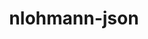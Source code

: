 ---
title: "nlohmann-json"
layout: cache
categories: [package, develop-2024-03-03]
meta: {"versions": ["3.11.2"], "compilers": ["cce@=15.0.1", "gcc@=10.3.0", "gcc@=11.1.0", "gcc@=11.4.0", "gcc@=7.3.1", "gcc@=9.4.0"], "oss": ["amzn2", "rhel8", "sle_hpc15", "ubuntu20.04", "ubuntu22.04"], "platforms": ["linux"], "targets": ["aarch64", "neoverse_n1", "neoverse_v1", "neoverse_v2", "ppc64le", "x86_64_v3", "x86_64_v4", "zen4"], "stacks": ["aws-isc", "aws-isc-aarch64", "data-vis-sdk", "e4s", "e4s-cray-rhel", "e4s-cray-sles", "e4s-neoverse-v2", "e4s-neoverse_v1", "e4s-power", "e4s-rocm-external", "root"], "num_specs": 10, "num_specs_by_stack": {"root": 10, "aws-isc-aarch64": 2, "aws-isc": 1, "e4s-cray-rhel": 1, "e4s-cray-sles": 1, "e4s-power": 1, "data-vis-sdk": 1, "e4s-neoverse_v1": 1, "e4s-neoverse-v2": 1, "e4s-rocm-external": 1, "e4s": 1}}
spec_details: [{"hash": "3qgmxpr77v5pcvvtjuqw2ek7utxfbdcv", "compiler": "gcc@=7.3.1", "versions": ["3.11.2"], "os": "amzn2", "platform": "linux", "target": "aarch64", "variants": ["build_system=cmake", "build_type=Release", "generator=make", "~ipo", "+multiple_headers"], "stacks": ["root", "aws-isc-aarch64"], "size": "-", "tarball": "https://binaries.spack.io/develop-2024-03-03/build_cache/linux-amzn2-aarch64/gcc-7.3.1/nlohmann-json-3.11.2/linux-amzn2-aarch64-gcc-7.3.1-nlohmann-json-3.11.2-3qgmxpr77v5pcvvtjuqw2ek7utxfbdcv.spack"}, {"hash": "yemn6uwnesyed7vukf262ilr5i5lahmh", "compiler": "gcc@=7.3.1", "versions": ["3.11.2"], "os": "amzn2", "platform": "linux", "target": "neoverse_n1", "variants": ["build_system=cmake", "build_type=Release", "generator=make", "~ipo", "+multiple_headers"], "stacks": ["root", "aws-isc-aarch64"], "size": "-", "tarball": "https://binaries.spack.io/develop-2024-03-03/build_cache/linux-amzn2-neoverse_n1/gcc-7.3.1/nlohmann-json-3.11.2/linux-amzn2-neoverse_n1-gcc-7.3.1-nlohmann-json-3.11.2-yemn6uwnesyed7vukf262ilr5i5lahmh.spack"}, {"hash": "ydlarman3rbelf2xb2d6sbv6og7yxel7", "compiler": "gcc@=7.3.1", "versions": ["3.11.2"], "os": "amzn2", "platform": "linux", "target": "x86_64_v3", "variants": ["build_system=cmake", "build_type=Release", "generator=make", "~ipo", "+multiple_headers"], "stacks": ["aws-isc", "root"], "size": "-", "tarball": "https://binaries.spack.io/develop-2024-03-03/build_cache/linux-amzn2-x86_64_v3/gcc-7.3.1/nlohmann-json-3.11.2/linux-amzn2-x86_64_v3-gcc-7.3.1-nlohmann-json-3.11.2-ydlarman3rbelf2xb2d6sbv6og7yxel7.spack"}, {"hash": "4vjbrc4uajo66k7tvuck6cuvqa27bmcj", "compiler": "cce@=15.0.1", "versions": ["3.11.2"], "os": "rhel8", "platform": "linux", "target": "zen4", "variants": ["build_system=cmake", "build_type=Release", "generator=make", "~ipo", "+multiple_headers"], "stacks": ["e4s-cray-rhel", "root"], "size": "-", "tarball": "https://binaries.spack.io/develop-2024-03-03/build_cache/linux-rhel8-zen4/cce-15.0.1/nlohmann-json-3.11.2/linux-rhel8-zen4-cce-15.0.1-nlohmann-json-3.11.2-4vjbrc4uajo66k7tvuck6cuvqa27bmcj.spack"}, {"hash": "nahfvglr5kdlsdxnq4n4x6u63cmo2yj5", "compiler": "gcc@=10.3.0", "versions": ["3.11.2"], "os": "sle_hpc15", "platform": "linux", "target": "x86_64_v4", "variants": ["build_system=cmake", "build_type=Release", "generator=make", "~ipo", "+multiple_headers"], "stacks": ["root", "e4s-cray-sles"], "size": "-", "tarball": "https://binaries.spack.io/develop-2024-03-03/build_cache/linux-sle_hpc15-x86_64_v4/gcc-10.3.0/nlohmann-json-3.11.2/linux-sle_hpc15-x86_64_v4-gcc-10.3.0-nlohmann-json-3.11.2-nahfvglr5kdlsdxnq4n4x6u63cmo2yj5.spack"}, {"hash": "e2h425r6vh77ucmllx2phurrxlaiuj6h", "compiler": "gcc@=9.4.0", "versions": ["3.11.2"], "os": "ubuntu20.04", "platform": "linux", "target": "ppc64le", "variants": ["build_system=cmake", "build_type=Release", "generator=make", "~ipo", "+multiple_headers"], "stacks": ["root", "e4s-power"], "size": "-", "tarball": "https://binaries.spack.io/develop-2024-03-03/build_cache/linux-ubuntu20.04-ppc64le/gcc-9.4.0/nlohmann-json-3.11.2/linux-ubuntu20.04-ppc64le-gcc-9.4.0-nlohmann-json-3.11.2-e2h425r6vh77ucmllx2phurrxlaiuj6h.spack"}, {"hash": "m3rkb4izzxogcumtzlhen3zc5vlfrla6", "compiler": "gcc@=11.1.0", "versions": ["3.11.2"], "os": "ubuntu20.04", "platform": "linux", "target": "x86_64_v3", "variants": ["build_system=cmake", "build_type=Release", "generator=make", "~ipo", "+multiple_headers"], "stacks": ["data-vis-sdk", "root"], "size": "-", "tarball": "https://binaries.spack.io/develop-2024-03-03/build_cache/linux-ubuntu20.04-x86_64_v3/gcc-11.1.0/nlohmann-json-3.11.2/linux-ubuntu20.04-x86_64_v3-gcc-11.1.0-nlohmann-json-3.11.2-m3rkb4izzxogcumtzlhen3zc5vlfrla6.spack"}, {"hash": "adeotekfubkgtns6mq3msqf3sgaarodz", "compiler": "gcc@=11.4.0", "versions": ["3.11.2"], "os": "ubuntu22.04", "platform": "linux", "target": "neoverse_v1", "variants": ["build_system=cmake", "build_type=Release", "generator=make", "~ipo", "+multiple_headers"], "stacks": ["root", "e4s-neoverse_v1"], "size": "-", "tarball": "https://binaries.spack.io/develop-2024-03-03/build_cache/linux-ubuntu22.04-neoverse_v1/gcc-11.4.0/nlohmann-json-3.11.2/linux-ubuntu22.04-neoverse_v1-gcc-11.4.0-nlohmann-json-3.11.2-adeotekfubkgtns6mq3msqf3sgaarodz.spack"}, {"hash": "vndydhlzygyrei5ffubcuikxnj2x5jg5", "compiler": "gcc@=11.4.0", "versions": ["3.11.2"], "os": "ubuntu22.04", "platform": "linux", "target": "neoverse_v2", "variants": ["build_system=cmake", "build_type=Release", "generator=make", "~ipo", "+multiple_headers"], "stacks": ["root", "e4s-neoverse-v2"], "size": "-", "tarball": "https://binaries.spack.io/develop-2024-03-03/build_cache/linux-ubuntu22.04-neoverse_v2/gcc-11.4.0/nlohmann-json-3.11.2/linux-ubuntu22.04-neoverse_v2-gcc-11.4.0-nlohmann-json-3.11.2-vndydhlzygyrei5ffubcuikxnj2x5jg5.spack"}, {"hash": "pszkedqw5rd5ebs2mqs3hozoafy2ujem", "compiler": "gcc@=11.4.0", "versions": ["3.11.2"], "os": "ubuntu22.04", "platform": "linux", "target": "x86_64_v3", "variants": ["build_system=cmake", "build_type=Release", "generator=make", "~ipo", "+multiple_headers"], "stacks": ["e4s-rocm-external", "root", "e4s"], "size": "-", "tarball": "https://binaries.spack.io/develop-2024-03-03/build_cache/linux-ubuntu22.04-x86_64_v3/gcc-11.4.0/nlohmann-json-3.11.2/linux-ubuntu22.04-x86_64_v3-gcc-11.4.0-nlohmann-json-3.11.2-pszkedqw5rd5ebs2mqs3hozoafy2ujem.spack"}]
---